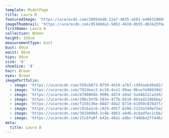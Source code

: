 ```yaml
---
template: ModelPage
title: Laura B
featuredImage: 'https://ucarecdn.com/2905ded8-12a7-4015-a561-e48631008593/'
imageThumbnail: 'https://ucarecdn.com/d5160da1-58b2-4610-8b55-d63425fbed85/'
firstName: Laura B
collection: Women
height: 169cm
measurementType: bust
bust: 89cm
waist: 66cm
hips: 88cm
size: '8'
shoeSize: '8'
hair: Brown
eyes: Brown
imagePortfolio:
  - image: 'https://ucarecdn.com/359cb073-0759-4419-a7b7-cd93aeb48a82/'
  - image: 'https://ucarecdn.com/792deac2-bc34-4ce1-99ae-9bce7e98639d/'
  - image: 'https://ucarecdn.com/d7808b6b-990b-4d74-a9a2-5a44b22ca2e9/'
  - image: 'https://ucarecdn.com/29bc5476-583e-477b-bb18-8b1ad110b6ba/'
  - image: 'https://ucarecdn.com/f159136e-88d7-4da2-8719-b1050c876d7f/'
  - image: 'https://ucarecdn.com/c016a1c6-c824-4917-820d-2153a199efda/'
  - image: 'https://ucarecdn.com/391989b8-2c4b-40b3-a4d6-4c8adfec1cbb/'
  - image: 'https://ucarecdn.com/15c6fa0f-b42e-40a1-a9bc-f44b6e2ff446/'
meta:
  title: Laura B
---
```


